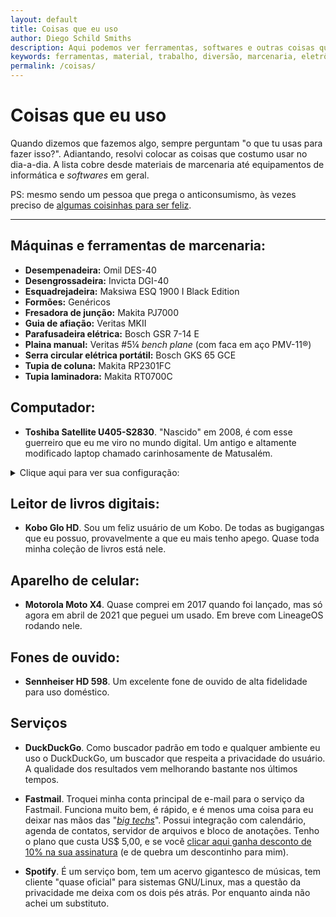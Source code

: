 ```yaml
---
layout: default
title: Coisas que eu uso
author: Diego Schild Smiths
description: Aqui podemos ver ferramentas, softwares e outras coisas que costumo usar no meu dia-a-dia, seja para trabalho ou diversão.
keywords: ferramentas, material, trabalho, diversão, marcenaria, eletrônicos
permalink: /coisas/
---
```


# Coisas que eu uso

Quando dizemos que fazemos algo, sempre perguntam "o que tu usas para fazer isso?". Adiantando, resolvi colocar as coisas que costumo usar no dia-a-dia. A lista cobre desde materiais de marcenaria até equipamentos de informática e *softwares* em geral.

PS: mesmo sendo um pessoa que prega o anticonsumismo, às vezes preciso de [algumas coisinhas para ser feliz](../presentes/).

---

## Máquinas e ferramentas de marcenaria:

- **Desempenadeira:** Omil DES-40
- **Desengrossadeira:** Invicta DGI-40
- **Esquadrejadeira:** Maksiwa ESQ 1900 I Black Edition
- **Formões:** Genéricos
- **Fresadora de junção:** Makita PJ7000
- **Guia de afiação:** Veritas MKII
- **Parafusadeira elétrica:** Bosch GSR 7-14 E
- **Plaina manual:** Veritas #5¼ _bench plane_ (com faca em aço PMV-11®)
- **Serra circular elétrica portátil:** Bosch GKS 65 GCE
- **Tupia de coluna:** Makita RP2301FC
- **Tupia laminadora:** Makita RT0700C

## Computador:

- **Toshiba Satellite U405-S2830**. "Nascido" em 2008, é com esse guerreiro que eu me viro no mundo digital. Um antigo e altamente modificado laptop chamado carinhosamente de Matusalém.

<details markdown="1">
<summary>Clique aqui para ver sua configuração:</summary>

  - **_Hardware_:**
    - **CPU:** Intel Core 2 Duo T8100 (2.1 GHz / 3 MB Cache L2 / TDP 35 Watts)
    - **Memória:** 4 GiB SO-DIMM DDR2 (667 MHz / dual channel)
    - **Armazenamento:** SSD Western Digital WD Green 120 GB SATA
    - **Chipset / GPU:** Intel GM965 / GMA X3100
    - **Tela:** 13,3″ WXGA (1280×800)
    - **Teclado:** Microsoft Wireless Keyboard 3000 v2.0
    - **Mouse:** Microsoft Wireless Mouse 5000
  - **_Software_:**
    - **Sistema operacional:** elementary OS 5.1.7 (GNU/Linux x86-64)
    - **Navegador de internet:** Mozilla Firefox
    - **Suíte de escritório:** LibreOffice
    - **Organizador de e-books:** Calibre (utilizo principalmente para remover o DRM dos livros digitais)
    - **Contabilidade da marcenaria:** HomeBank
    - **Trabalho gráfico:** Inkscape / GIMP / Scribus
</details>


## Leitor de livros digitais:

- **Kobo Glo HD**. Sou um feliz usuário de um Kobo. De todas as bugigangas que eu possuo, provavelmente a que eu mais tenho apego. Quase toda minha coleção de livros está nele.

## Aparelho de celular:

- **Motorola Moto X4**. Quase comprei em 2017 quando foi lançado,  mas só agora em abril de 2021 que peguei um usado. Em breve com LineageOS rodando nele.

## Fones de ouvido:

- **Sennheiser HD 598**. Um excelente fone de ouvido de alta fidelidade para uso doméstico.

## Serviços

- **DuckDuckGo**. Como buscador padrão em todo e qualquer ambiente eu uso o DuckDuckGo, um buscador que respeita a privacidade do usuário. A qualidade dos resultados vem melhorando bastante nos últimos tempos.

- **Fastmail**. Troquei minha conta principal de e-mail para o serviço da Fastmail. Funciona muito bem, é rápido, e é menos uma coisa para eu deixar nas mãos das "[*big techs*](https://en.wikipedia.org/wiki/Big_Tech "Em inglês")". Possui integração com calendário, agenda de contatos, servidor de arquivos e bloco de anotações. Tenho o plano que custa US$ 5,00, e se você [clicar aqui ganha desconto de 10% na sua assinatura](https://ref.fm/u26152512) (e de quebra um descontinho para mim).

- **Spotify**. É um serviço bom, tem um acervo gigantesco de músicas, tem cliente "quase oficial" para sistemas GNU/Linux, mas a questão da privacidade me deixa com os dois pés atrás. Por enquanto ainda não achei um substituto.


